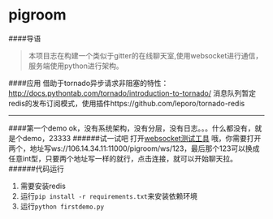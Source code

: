 # pigroom
####导语
>本项目志在构建一个类似于gitter的在线聊天室,使用websocket进行通信，服务端使用python进行架构。

####应用
借助于tornado异步请求非阻塞的特性：http://docs.pythontab.com/tornado/introduction-to-tornado/
消息队列暂定redis的发布订阅模式，使用插件https://github.com/leporo/tornado-redis
***
####第一个demo
ok，没有系统架构，没有分层，没有日志。。。什么都没有，就是个demo，23333
######试一试吧
打开[websocket测试工具](http://www.blue-zero.com/WebSocket/)
哦，你需要打开两个，地址写ws://106.14.34.11:11000/pigroom/ws/123，最后那个123可以换成任意int型，只要两个地址写一样的就行，点击连接，就可以开始聊天拉。
######代码运行
1. 需要安装redis
2. 运行`pip install -r requirements.txt`来安装依赖环境
3. 运行`python firstdemo.py`

